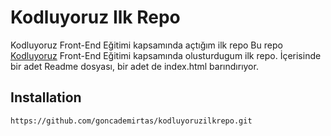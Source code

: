 # Kodluyoruz Ilk Repo
Kodluyoruz Front-End Eğitimi kapsamında açtığım ilk repo
Bu repo [Kodluyoruz](https://www.kodluyoruz.or) Front-End Eğitimi kapsamında olusturdugum ilk repo. İçerisinde bir adet Readme dosyası, bir adet de index.html barındırıyor.

## Installation
 

```bash
https://github.com/goncademirtas/kodluyoruzilkrepo.git
```

